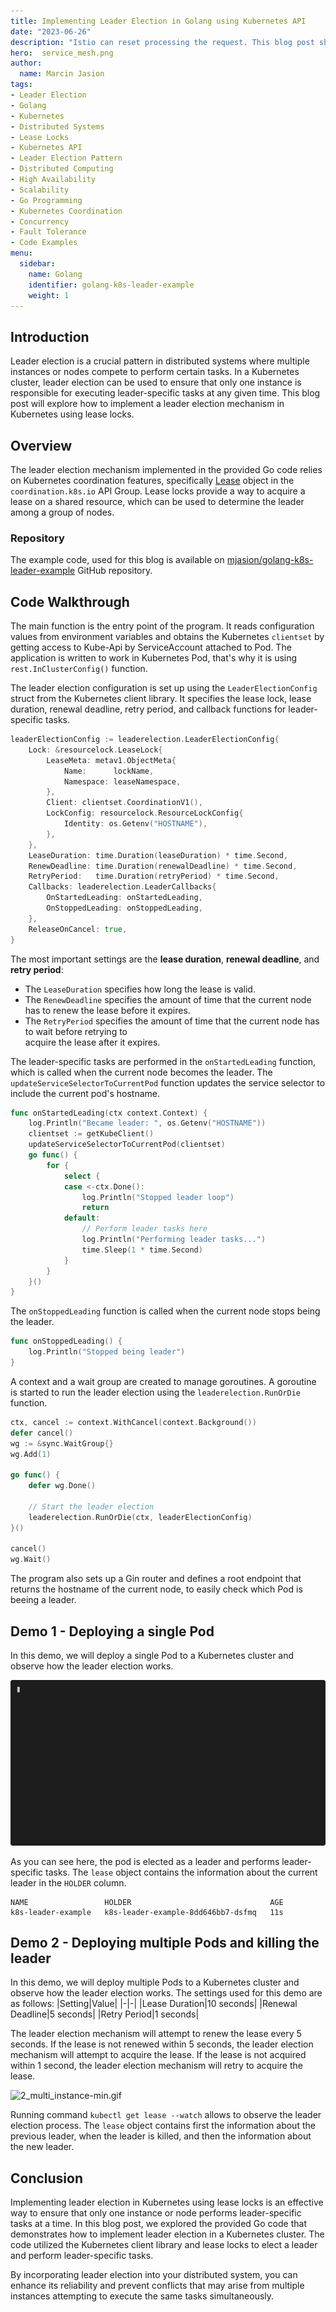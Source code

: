 ```yaml
---
title: Implementing Leader Election in Golang using Kubernetes API
date: "2023-06-26"
description: "Istio can reset processing the request. This blog post shows how to analyze the issue if logs does not help"
hero:  service_mesh.png
author:
  name: Marcin Jasion
tags:
- Leader Election
- Golang
- Kubernetes
- Distributed Systems
- Lease Locks
- Kubernetes API
- Leader Election Pattern
- Distributed Computing
- High Availability
- Scalability
- Go Programming
- Kubernetes Coordination
- Concurrency
- Fault Tolerance
- Code Examples
menu:
  sidebar:
    name: Golang
    identifier: golang-k8s-leader-example
    weight: 1
---
```



## Introduction

Leader election is a crucial pattern in distributed systems where multiple instances or nodes compete
to perform certain tasks. In a Kubernetes cluster, leader election can be used to ensure that only 
one instance is responsible for executing leader-specific tasks at any given time. This blog post will 
explore how to implement a leader election mechanism in Kubernetes using lease locks.

## Overview

The leader election mechanism implemented in the provided Go code relies on Kubernetes coordination 
features, specifically [Lease](https://kubernetes.io/docs/reference/kubernetes-api/cluster-resources/lease-v1/) 
object in the `coordination.k8s.io` API Group. Lease locks provide a way to acquire a lease on a shared resource, 
which can be used to determine the leader among a group of nodes.

### Repository

The example code, used for this blog is available on [mjasion/golang-k8s-leader-example](https://github.com/mjasion/golang-k8s-leader-example) GitHub repository.

## Code Walkthrough


The main function is the entry point of the program. It reads configuration values from environment 
variables and obtains the Kubernetes `clientset` by getting access to Kube-Api by ServiceAccount attached to Pod.
The application is written to work in Kubernetes Pod, that's why it is using `rest.InClusterConfig()` function.

The leader election configuration is set up using the `LeaderElectionConfig` struct from the Kubernetes 
client library. It specifies the lease lock, lease duration, renewal deadline, retry period, and callback 
functions for leader-specific tasks.

```go
leaderElectionConfig := leaderelection.LeaderElectionConfig{
    Lock: &resourcelock.LeaseLock{
        LeaseMeta: metav1.ObjectMeta{
            Name:      lockName,
            Namespace: leaseNamespace,
        },
        Client: clientset.CoordinationV1(),
        LockConfig: resourcelock.ResourceLockConfig{
            Identity: os.Getenv("HOSTNAME"),
        },
    },
    LeaseDuration: time.Duration(leaseDuration) * time.Second,
    RenewDeadline: time.Duration(renewalDeadline) * time.Second,
    RetryPeriod:   time.Duration(retryPeriod) * time.Second,
    Callbacks: leaderelection.LeaderCallbacks{
        OnStartedLeading: onStartedLeading,
        OnStoppedLeading: onStoppedLeading,
    },
    ReleaseOnCancel: true,
}
```

The most important settings are the **lease duration**, **renewal deadline**, and **retry period**:
* The `LeaseDuration` specifies how long the lease is valid. 
* The `RenewDeadline` specifies the amount 
  of time that the current node has to renew the lease before it expires. 
* The `RetryPeriod` specifies the amount of time that the current node has to wait before retrying to  
  acquire the lease after it expires.

The leader-specific tasks are performed in the `onStartedLeading` function, which is called 
when the current node becomes the leader. The `updateServiceSelectorToCurrentPod` function updates the 
service selector to include the current pod's hostname.
```go
func onStartedLeading(ctx context.Context) {
	log.Println("Became leader: ", os.Getenv("HOSTNAME"))
	clientset := getKubeClient()
	updateServiceSelectorToCurrentPod(clientset)
	go func() {
		for {
			select {
			case <-ctx.Done():
				log.Println("Stopped leader loop")
				return
			default:
				// Perform leader tasks here
				log.Println("Performing leader tasks...")
				time.Sleep(1 * time.Second)
			}
		}
	}()
}
```
The `onStoppedLeading` function is called when the current node stops being the leader.
```go
func onStoppedLeading() {
	log.Println("Stopped being leader")
}
```

A context and a wait group are created to manage goroutines. A goroutine is started to run the leader
election using the `leaderelection.RunOrDie` function.

```go
ctx, cancel := context.WithCancel(context.Background())
defer cancel()
wg := &sync.WaitGroup{}
wg.Add(1)

go func() {
    defer wg.Done()

    // Start the leader election
    leaderelection.RunOrDie(ctx, leaderElectionConfig)
}()

cancel()
wg.Wait()
```

The program also sets up a Gin router and defines a root endpoint that returns the hostname of the
current node, to easily check which Pod is beeing a leader.


## Demo 1 - Deploying a single Pod

In this demo, we will deploy a single Pod to a Kubernetes cluster and observe how the leader election works.

![Single Pod_Example](./1_log_and_lease-min.gif)

As you can see here, the pod is elected as a leader and performs leader-specific tasks. The `lease` object
contains the information about the current leader in the `HOLDER` column.

```shell
NAME                 HOLDER                               AGE
k8s-leader-example   k8s-leader-example-8dd646bb7-dsfmq   11s
```

## Demo 2 - Deploying multiple Pods and killing the leader

In this demo, we will deploy multiple Pods to a Kubernetes cluster and observe how the leader election works.
The settings used for this demo are as follows:
|Setting|Value|
|-|-|
|Lease Duration|10 seconds|
|Renewal Deadline|5 seconds|
|Retry Period|1 seconds|

The leader election mechanism will attempt to renew the lease every 5 seconds. If the lease is not renewed
within 5 seconds, the leader election mechanism will attempt to acquire the lease. If the lease is not acquired
within 1 second, the leader election mechanism will retry to acquire the lease.

![2_multi_instance-min.gif](2_multi_instance-min.gif)

Running command `kubectl get lease --watch` allows to observe the leader election process. The `lease` object
contains first the information about the previous leader, when the leader is killed, and then the information
about the new leader.



## Conclusion

Implementing leader election in Kubernetes using lease locks is an effective way to ensure that only 
one instance or node performs leader-specific tasks at a time. In this blog post, we explored the provided 
Go code that demonstrates how to implement leader election in a Kubernetes cluster. The code utilized the 
Kubernetes client library and lease locks to elect a leader and perform leader-specific tasks.

By incorporating leader election into your distributed system, you can enhance its reliability and prevent 
conflicts that may arise from multiple instances attempting to execute the same tasks simultaneously.
